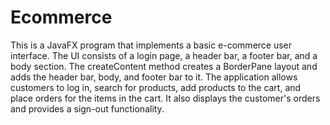 # Ecommerce
This is a JavaFX program that implements a basic e-commerce user interface. 
The UI consists of a login page, a header bar, a footer bar, and a body section. 
The createContent method creates a BorderPane layout and adds the header bar, body, and footer bar to it.
The application allows customers to log in, search for products, add products to the cart, and place orders for the items in the cart. 
It also displays the customer's orders and provides a sign-out functionality.
